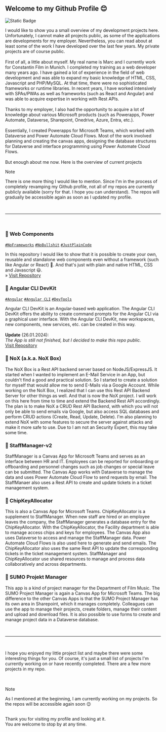 ## Welcome to my Github Profile 😊

![Static Badge](https://img.shields.io/badge/February%2005%2C%202024-%23000000?style=flat&logoColor=%23cc0000&label=Last%20Update%3A%20&labelColor=%23efefef&color=%23525252&link=https%3A%2F%2Fgithub.com%2Fpraetoriani%2FAngularCLI-DevKit)

I would like to show you a small overview of my development projects here. Unfortunately, I cannot make all projects public, as some of the applications are developments for my employer. Nevertheless, you can read about at least some of the work I have developed over the last few years. My private projects are of course public.<br><br>
First of all, a little about myself. My real name is Marc and I currently work for Constantin Film in Munich. I completed my training as a web developer many years ago. I have gained a lot of experience in the field of web development and was able to expand my basic knowledge of HTML, CSS, Javascript and PHP/MySQL. At that time, there were no sophisticated frameworks or runtime libraries. In recent years, I have worked intensively with SPAs/PWAs as well as frameworks (such as React and Angular) and was able to acquire expertise in working with Rest APIs.<br><br>
Thanks to my employer, I also had the opportunity to acquire a lot of knowledge about various Microsoft products (such as Powerapps, Power Automate, Dataverse, Sharepoint, Onedrive, Azure, Entra, etc.).
<br><br>
Essentially, I created Powerapps for Microsoft Teams, which worked with Dataverse and Power Automate Cloud Flows. Most of the work involved planning and creating the canvas apps, designing the database structures for Dataverse and interface programming using Power Automate Cloud Flows.
<br><br>
But enough about me now. Here is the overview of current projects<br>



> [!NOTE]
> There is one more thing I would like to mention. Since I'm in the process of completely revamping my Github profile, not all of my repos are currently publicly available (sorry for that. I hope you can understand). The repos will gradually be accessible again as soon as I updated my profile.

<br><hr><br>

### 📌 Web Components
[`#NoFrameworks`](https://github.com/topics/no-frameworks) [`#NoBullshit`](https://github.com/topics/nobullshit) [`#JustPlainCode`](https://github.com/topics/justplaincode)<br>

In this repository I would like to show that it is possible to create your own, reusable and standalone web components even without a framework (such like Angular or React) 🤯. And that's just with plain and native HTML, CSS and Javascript 😃.<br>
» [Visit Repository](https://github.com/praetoriani/web-components)
<br>
### 📌 Angular CLI DevKit
[`#Angular`](https://github.com/topics/angular) [`#Angular CLI`](https://github.com/topics/angular-cli) [`#DevTools`](https://github.com/topics/devtools)<br>

Angular CLI DevKit is an Angular-based web application. The Angular CLI DevKit offers the ability to create command prompts for the Angular CLI via a graphical user interface. With the Angular CLI DevKit, new workspaces, new components, new services, etc. can be created in this way. 
<br><br>
**Update** (26.01.2024):<br>_The App is still not finished, but I decided to make this repo public._<br>
[Visit Repository](https://github.com/praetoriani/Angular-CLI-DevKit)
<br>
<!--
### 📌 AngularCLI Generator
This is actually just a by-product of when I taught myself the Angular Framework. At some point during the learning phase, there was a point where I didn't feel like constantly reading up in the online references which command I needed for the Angular CLI to do this and that. So I started to create an Angular project that allows me to generate Angular CLI commands for a wide variety of scenarios. The app is also able to generate entire Powershell scripts with which you can easily and automatically create and set up an entire Angular project (with NPM modules, Angular components, Angular services and much more).<br><br>
The AngularCLI Generator simplifies working with the Angular CLI and makes creating new Angular projects a lot easier. Instead of typing long lines of code into the console, a few clicks here and there are all it takes to create and set up an entire project.
-->
### 📌 NoX (a.k.a. NoX Box)
The NoX Box is a Rest API backend server based on NodeJS/ExpressJS. It started when I wanted to implement an E-Mail Service in an App, but couldn't find a good and practical solution. So I started to create a solution for myself that would allow me to send E-Mails via a Google Account. While working on the NoX Box, I realized that I can use this Rest API Backend Server for other things as well. And that is now the NoX project. I will work on this here from time to time and extend the Backend Rest API accordingly. The plan is to make NoX a CRUD Rest API Backend, with which you will not only be able to send emails via Google, but also access SQL databases and perform CRUD actions (Create, Read, Update, Delete). I'm also planning to extend  NoX with some features to secure the server against attacks and make it more safe to use. Due to I am not an Security Expert, this may take some time.
### 📌 StaffManager-v2
StaffManager is a Canvas App for Microsoft Teams and serves as an interface between HR and IT. Employees can be reported for onboarding or offboarding and personnel changes such as job changes or special leave can be submitted. The Canvas App works with Dataverse to manage the data and uses Power Automate Cloud Flow to send requests by email. The StaffManaer also uses a Rest API to create and update tickets in a ticket management system.
### 📌 ChipKeyAllocator
This is also a Canvas App for Microsoft Teams. ChipKeyAllocator is a supplement to StaffManager. When new staff are hired or an employee leaves the company, the StaffManager generates a database entry for the ChipKeyAllocator. With the ChipKeyAllocator, the Facility department is able to manage access chips and keys for employees. The Canvas App also uses Dataverse to access and manage the StaffManager data. Power Automate Cloud Flows is also used here to generate and send emails. The ChipKeyAllocator also uses the same Rest API to update the corresponding tickets in the ticket management system. StaffManager and ChipKeyAllocator use shared resources to manage and process data collaboratively and across departments.
### 📌 SUMO Projekt Manager
This app is a kind of project manager for the Department of Film Music. The SUMO Project Manager is again a Canvas App for Microsoft Teams. The big difference to the other Canvas Apps is that the SUMO Project Manager has its own area in Sharepoint, which it manages completely. Colleagues can use the app to manage their projects, create folders, manage their content and upload and download files. It is also possible to use forms to create and manage project data in a Dataverse database.

<br><hr><br>

I hope you enjoyed my little project list and maybe there were some interesting things for you. Of course, it's just a small list of projects I'm currently working on or have recently completed. There are a few more projects in my repo.<br><br><br>


> [!NOTE]
> As I mentioned at the beginning, I am currently working on my projects.
> So the repos will be accessible again soon 😉

<br>Thank you for visiting my profile and looking at it.<br>
You are welcome to stop by at any time.<br><br>
<!--
<br><br><br>
<img src="https://api.daily.dev/devcards/f5cf9b1dfdc54719b064e1ef6b8d2898.png?r=agd" width="200" alt="Praetoriani's Dev Card" style="text-align: center;"/>

https://github.com/users/praetoriani/projects/2

### Hi there 👋
**praetoriani/praetoriani** is a ✨ _special_ ✨ repository because its `README.md` (this file) appears on your GitHub profile.

Here are some ideas to get you started:

- 🔭 I’m currently working on ...
- 🌱 I’m currently learning ...
- 👯 I’m looking to collaborate on ...
- 🤔 I’m looking for help with ...
- 💬 Ask me about ...
- 📫 How to reach me: ...
- 😄 Pronouns: ...
- ⚡ Fun fact: ...
-->
